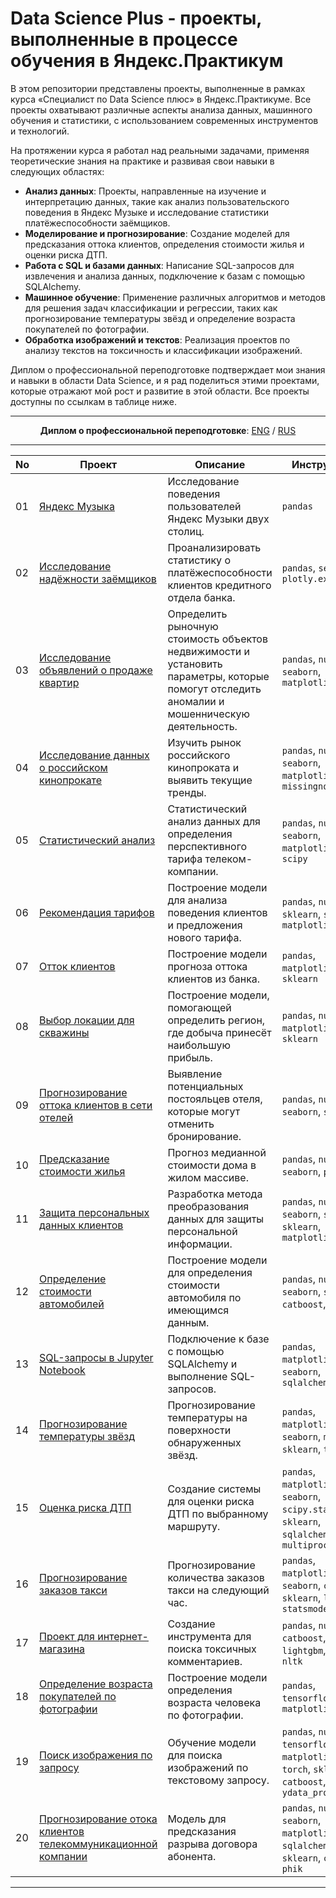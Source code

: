 # Data Science Plus - проекты, выполненные в процессе обучения в Яндекс.Практикум

В этом репозитории представлены проекты, выполненные в рамках курса «Специалист по Data Science плюс» в Яндекс.Практикуме. Все проекты охватывают различные аспекты анализа данных, машинного обучения и статистики, с использованием современных инструментов и технологий. 

На протяжении курса я работал над реальными задачами, применяя теоретические знания на практике и развивая свои навыки в следующих областях:

- **Анализ данных**: Проекты, направленные на изучение и интерпретацию данных, такие как анализ пользовательского поведения в Яндекс Музыке и исследование статистики платёжеспособности заёмщиков.
- **Моделирование и прогнозирование**: Создание моделей для предсказания оттока клиентов, определения стоимости жилья и оценки риска ДТП.
- **Работа с SQL и базами данных**: Написание SQL-запросов для извлечения и анализа данных, подключение к базам с помощью SQLAlchemy.
- **Машинное обучение**: Применение различных алгоритмов и методов для решения задач классификации и регрессии, таких как прогнозирование температуры звёзд и определение возраста покупателей по фотографии.
- **Обработка изображений и текстов**: Реализация проектов по анализу текстов на токсичность и классификации изображений.

Диплом о профессиональной переподготовке подтверждает мои знания и навыки в области Data Science, и я рад поделиться этими проектами, которые отражают мой рост и развитие в этой области. Все проекты доступны по ссылкам в таблице ниже.

---
<div align="center">
  
**Диплом о профессиональной переподготовке**: [ENG](https://github.com/okhko/ds/blob/main/%D0%A1ertificate_ENG_Okhrymenko_2024-4858-003.pdf) / [RUS](https://github.com/okhko/ds/blob/main/%D0%A1ertificate_RUS_Okhrymenko_2024-4858-003.pdf)

</div>

---

| No | Проект | Описание | Инструменты |
|---|---|---|---|
| 01 | [Яндекс Музыка](https://github.com/okhko/ds/blob/main/01_yandex_music/yandex_music.ipynb) | Исследование поведения пользователей Яндекс Музыки двух столиц. | `pandas` |
| 02 | [Исследование надёжности заёмщиков](https://github.com/okhko/ds/blob/main/02_borrowers/02_borrowers.ipynb) | Проанализировать статистику о платёжеспособности клиентов кредитного отдела банка. | `pandas`, `seaborn`, `plotly.express` |
| 03 | [Исследование объявлений о продаже квартир](https://github.com/okhko/ds/blob/main/03_real_estate/03_real_estate.ipynb) | Определить рыночную стоимость объектов недвижимости и установить параметры, которые помогут отследить аномалии и мошенническую деятельность. | `pandas`, `numpy`, `seaborn`, `matplotlib` |
| 04 | [Исследование данных о российском кинопрокате](https://github.com/okhko/ds/blob/main/04_movies/04_movies.ipynb) | Изучить рынок российского кинопроката и выявить текущие тренды. | `pandas`, `numpy`, `seaborn`, `matplotlib`, `missingno` |
| 05 | [Статистический анализ](https://github.com/okhko/ds/blob/main/05_stat_analysis/05_stat_analysis.ipynb) | Статистический анализ данных для определения перспективного тарифа телеком-компании. | `pandas`, `numpy`, `seaborn`, `matplotlib.pyplot`, `scipy` |
| 06 | [Рекомендация тарифов](https://github.com/okhko/ds/blob/main/06_mobile_tariffs/06_mobile_tariffs.ipynb) | Построение модели для анализа поведения клиентов и предложения нового тарифа. | `pandas`, `numpy`, `sklearn`, `seaborn`, `matplotlib` |
| 07 | [Отток клиентов](https://github.com/okhko/ds/blob/main/07_churn/07_churn.ipynb) | Построение модели прогноза оттока клиентов из банка. | `pandas`, `matplotlib`, `sklearn` |
| 08 | [Выбор локации для скважины](https://github.com/okhko/ds/blob/main/08_oil_derrick/08_oil_derrick.ipynb) | Построение модели, помогающей определить регион, где добыча принесёт наибольшую прибыль. | `pandas`, `numpy`, `matplotlib`, `sklearn` |
| 09 | [Прогнозирование оттока клиентов в сети отелей](https://github.com/okhko/ds/blob/main/09_hotel/09_hotel.ipynb) | Выявление потенциальных постояльцев отеля, которые могут отменить бронирование. | `pandas`, `numpy`, `seaborn`, `sklearn` |
| 10 | [Предсказание стоимости жилья](https://github.com/okhko/ds/blob/main/10_Real_estate/10_real_estate.ipynb) | Прогноз медианной стоимости дома в жилом массиве. | `pandas`, `numpy`, `seaborn`, `pyspark` |
| 11 | [Защита персональных данных клиентов](https://github.com/okhko/ds/blob/main/11_Personal_data/11_personal_data.ipynb) | Разработка метода преобразования данных для защиты персональной информации. | `pandas`, `numpy`, `seaborn`, `scipy`, `sklearn`, `matplotlib` |
| 12 | [Определение стоимости автомобилей](https://github.com/okhko/ds/blob/main/12_Car_Price_Estimation/12_car_price_estimation.ipynb) | Построение модели для определения стоимости автомобиля по имеющимся данным. | `pandas`, `numpy`, `seaborn`, `sklearn`, `catboost`, `lightgbm` |
| 13 | [SQL-запросы в Jupyter Notebook](https://github.com/okhko/ds/blob/main/13_sql/13_sql.ipynb) | Подключение к базе с помощью SQLAlchemy и выполнение SQL-запросов. | `pandas`, `matplotlib`, `seaborn`, `sqlalchemy` |
| 14 | [Прогнозирование температуры звёзд](https://github.com/okhko/ds/blob/main/14_star_temperature/14_star_temperature.ipynb) | Прогнозирование температуры на поверхности обнаруженных звёзд. | `pandas`, `matplotlib`, `numpy`, `seaborn`, `math`, `sklearn`, `torch` |
| 15 | [Оценка риска ДТП](https://github.com/okhko/ds/blob/main/15_car_crash/15_car_crash.ipynb) | Создание системы для оценки риска ДТП по выбранному маршруту. | `pandas`, `matplotlib`, `numpy`, `seaborn`, `scipy.stats`, `sklearn`, `sqlalchemy`, `multiprocessing` |
| 16 | [Прогнозирование заказов такси](https://github.com/okhko/ds/blob/main/16_taxi_order/16_taxi_order.ipynb) | Прогнозирование количества заказов такси на следующий час. | `pandas`, `matplotlib`, `numpy`, `seaborn`, `catboost`, `sklearn`, `lightgbm`, `statsmodels` |
| 17 | [Проект для интернет-магазина](https://github.com/okhko/ds/blob/main/17_wikishop/17_wikishop.ipynb) | Создание инструмента для поиска токсичных комментариев. | `pandas`, `numpy`, `catboost`, `sklearn`, `lightgbm`, `tqdm`, `nltk` |
| 18 | [Определение возраста покупателей по фотографии](https://github.com/okhko/ds/blob/main/18_customers_age/18_customers_age.ipynb) | Построение модели определения возраста человека по фотографии. | `pandas`, `tensorflow`, `matplotlib` |
| 19 | [Поиск изображения по запросу](https://github.com/okhko/ds/blob/main/19_image_search/19_image_search.ipynb) | Обучение модели для поиска изображений по текстовому запросу. | `pandas`, `numpy`, `tensorflow`, `matplotlib`, `PIL`, `torch`, `sklearn`, `catboost`, `ydata_profiling` |
| 20 | [Прогнозирование отока клиентов телекоммуникационной компании](https://github.com/okhko/ds/blob/main/20_telecom_churn/20_telecom_churn.ipynb) | Модель для предсказания разрыва договора абонента. | `pandas`, `numpy`, `seaborn`, `matplotlib`, `sqlalchemy`, `torch`, `sklearn`, `catboost`, `phik` |

---
